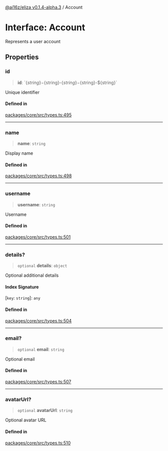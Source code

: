 [@ai16z/eliza v0.1.4-alpha.3](../index.md) / Account

# Interface: Account

Represents a user account

## Properties

### id

> **id**: \`$\{string\}-$\{string\}-$\{string\}-$\{string\}-$\{string\}\`

Unique identifier

#### Defined in

[packages/core/src/types.ts:495](https://github.com/Sifchain/sa-eliza/blob/main/packages/core/src/types.ts#L495)

***

### name

> **name**: `string`

Display name

#### Defined in

[packages/core/src/types.ts:498](https://github.com/Sifchain/sa-eliza/blob/main/packages/core/src/types.ts#L498)

***

### username

> **username**: `string`

Username

#### Defined in

[packages/core/src/types.ts:501](https://github.com/Sifchain/sa-eliza/blob/main/packages/core/src/types.ts#L501)

***

### details?

> `optional` **details**: `object`

Optional additional details

#### Index Signature

 \[`key`: `string`\]: `any`

#### Defined in

[packages/core/src/types.ts:504](https://github.com/Sifchain/sa-eliza/blob/main/packages/core/src/types.ts#L504)

***

### email?

> `optional` **email**: `string`

Optional email

#### Defined in

[packages/core/src/types.ts:507](https://github.com/Sifchain/sa-eliza/blob/main/packages/core/src/types.ts#L507)

***

### avatarUrl?

> `optional` **avatarUrl**: `string`

Optional avatar URL

#### Defined in

[packages/core/src/types.ts:510](https://github.com/Sifchain/sa-eliza/blob/main/packages/core/src/types.ts#L510)
